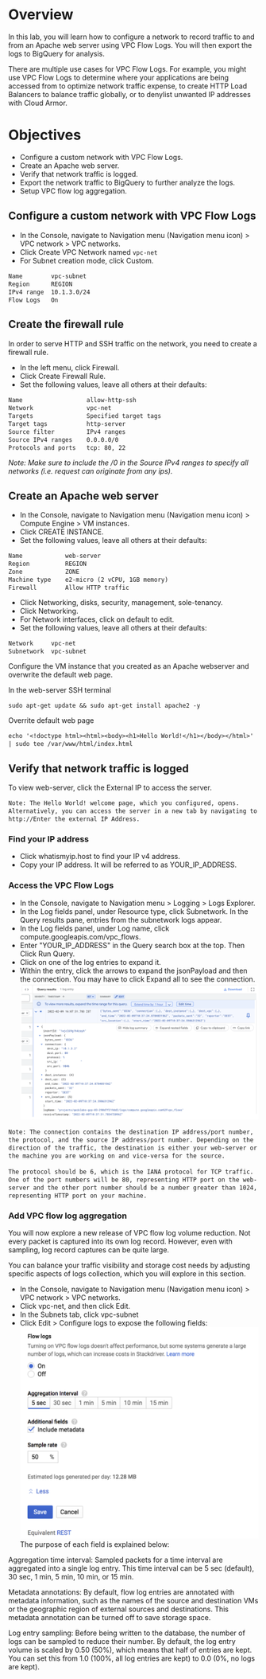 # Overview

In this lab, you will learn how to configure a network to record traffic to and from an Apache web server using VPC Flow Logs. You will then export the logs to BigQuery for analysis.

There are multiple use cases for VPC Flow Logs. For example, you might use VPC Flow Logs to determine where your applications are being accessed from to optimize network traffic expense, to create HTTP Load Balancers to balance traffic globally, or to denylist unwanted IP addresses with Cloud Armor.

# Objectives

- Configure a custom network with VPC Flow Logs.
- Create an Apache web server.
- Verify that network traffic is logged.
- Export the network traffic to BigQuery to further analyze the logs.
- Setup VPC flow log aggregation.

## Configure a custom network with VPC Flow Logs

- In the Console, navigate to Navigation menu (Navigation menu icon) > VPC network > VPC networks. 
- Click Create VPC Network named `vpc-net`
- For Subnet creation mode, click Custom.
```
Name	    vpc-subnet
Region	    REGION
IPv4 range	10.1.3.0/24
Flow Logs	On
```

## Create the firewall rule

In order to serve HTTP and SSH traffic on the network, you need to create a firewall rule.

- In the left menu, click Firewall.
- Click Create Firewall Rule.
- Set the following values, leave all others at their defaults:
```
Name	              allow-http-ssh
Network	              vpc-net
Targets	              Specified target tags
Target tags	          http-server
Source filter	      IPv4 ranges
Source IPv4 ranges	  0.0.0.0/0
Protocols and ports	  tcp: 80, 22
```
*Note: Make sure to include the /0 in the Source IPv4 ranges to specify all networks (i.e. request can originate from any ips).*

## Create an Apache web server

- In the Console, navigate to Navigation menu (Navigation menu icon) > Compute Engine > VM instances.
- Click CREATE INSTANCE.
- Set the following values, leave all others at their defaults:
```
Name	        web-server
Region	        REGION
Zone        	ZONE
Machine type	e2-micro (2 vCPU, 1GB memory)
Firewall	    Allow HTTP traffic
```
- Click Networking, disks, security, management, sole-tenancy.
- Click Networking.
- For Network interfaces, click on default to edit.
- Set the following values, leave all others at their defaults:
```
Network	    vpc-net
Subnetwork	vpc-subnet
```

Configure the VM instance that you created as an Apache webserver and overwrite the default web page.

In the web-server SSH terminal

```
sudo apt-get update && sudo apt-get install apache2 -y
```

Overrite default web page

```
echo '<!doctype html><html><body><h1>Hello World!</h1></body></html>' | sudo tee /var/www/html/index.html
```

## Verify that network traffic is logged

To view web-server, click the External IP to access the server.

```
Note: The Hello World! welcome page, which you configured, opens. Alternatively, you can access the server in a new tab by navigating to http://Enter the external IP Address.
```

### Find your IP address

- Click whatismyip.host to find your IP v4 address.
- Copy your IP address. It will be referred to as YOUR_IP_ADDRESS.

### Access the VPC Flow Logs

- In the Console, navigate to Navigation menu > Logging > Logs Explorer.
- In the Log fields panel, under Resource type, click Subnetwork. In the Query results pane, entries from the subnetwork logs appear.
- In the Log fields panel, under Log name, click compute.googleapis.com/vpc_flows.
- Enter "YOUR_IP_ADDRESS" in the Query search box at the top. Then Click Run Query.
- Click on one of the log entries to expand it.
- Within the entry, click the arrows to expand the jsonPayload and then the connection. You may have to click Expand all to see the connection.
![arch](diagram/1.png)
```
Note: The connection contains the destination IP address/port number, the protocol, and the source IP address/port number. Depending on the direction of the traffic, the destination is either your web-server or the machine you are working on and vice-versa for the source.

The protocol should be 6, which is the IANA protocol for TCP traffic. One of the port numbers will be 80, representing HTTP port on the web-server and the other port number should be a number greater than 1024, representing HTTP port on your machine.
```

### Add VPC flow log aggregation

You will now explore a new release of VPC flow log volume reduction. Not every packet is captured into its own log record. However, even with sampling, log record captures can be quite large.

You can balance your traffic visibility and storage cost needs by adjusting specific aspects of logs collection, which you will explore in this section.

- In the Console, navigate to Navigation menu (Navigation menu icon) > VPC network > VPC networks.
- Click vpc-net, and then click Edit.
- In the Subnets tab, click vpc-subnet
- Click Edit > Configure logs to expose the following fields:
![arch](diagram/2.png)
The purpose of each field is explained below:

Aggregation time interval: Sampled packets for a time interval are aggregated into a single log entry. This time interval can be 5 sec (default), 30 sec, 1 min, 5 min, 10 min, or 15 min.

Metadata annotations: By default, flow log entries are annotated with metadata information, such as the names of the source and destination VMs or the geographic region of external sources and destinations. This metadata annotation can be turned off to save storage space.

Log entry sampling: Before being written to the database, the number of logs can be sampled to reduce their number. By default, the log entry volume is scaled by 0.50 (50%), which means that half of entries are kept. You can set this from 1.0 (100%, all log entries are kept) to 0.0 (0%, no logs are kept).

